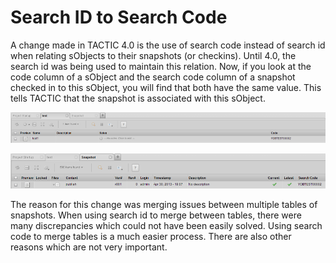 # Search ID to Search Code

A change made in TACTIC 4.0 is the use of search code instead of search
id when relating sObjects to their snapshots (or checkins). Until 4.0,
the search id was being used to maintain this relation. Now, if you look
at the code column of a sObject and the search code column of a snapshot
checked in to this sObject, you will find that both have the same value.
This tells TACTIC that the snapshot is associated with this sObject.

![image](media/1_sObject_view.png)

![image](media/2_snapshot_view.png)

The reason for this change was merging issues between multiple tables of
snapshots. When using search id to merge between tables, there were many
discrepancies which could not have been easily solved. Using search code
to merge tables is a much easier process. There are also other reasons
which are not very important.
